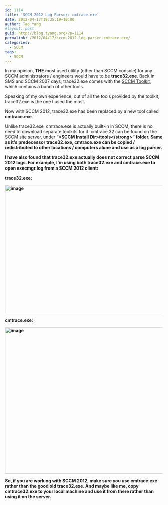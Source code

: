 ```yaml
---
id: 1114
title: 'SCCM 2012 Log Parser: cmtrace.exe'
date: 2012-04-17T19:35:19+10:00
author: Tao Yang
#layout: post
guid: http://blog.tyang.org/?p=1114
permalink: /2012/04/17/sccm-2012-log-parser-cmtrace-exe/
categories:
  - SCCM
tags:
  - SCCM
---
```

In my opinion, <strong>THE</strong> most used utility (other than SCCM console) for any SCCM administrators / engineers would have to be <strong>trace32.exe</strong>. Back in SMS and SCCM 2007 days, trace32.exe comes with the <a href="http://www.microsoft.com/download/en/details.aspx?id=9257">SCCM Toolkit</a>, which contains a bunch of other tools.

Speaking of my own experience, out of all the tools provided by the toolkit, trace32.exe is the one I used the most.

Now with SCCM 2012, trace32.exe has been replaced by a new tool called <strong>cmtrace.exe</strong>.

Unlike trace32.exe, cmtrace.exe is actually built-in in SCCM, there is no need to download separate toolkits for it. cmtrace.32 can be found on the SCCM site server, under “<strong>&lt;SCCM Install Dir&gt;\tools\</strong>” folder. Same as it’s predecessor trace32.exe, cmtrace.exe can be copied / redistributed to other locations / computers alone and use as a log parser.

I have also found that trace32.exe actually does not correct parse SCCM 2012 logs. For example, I’m using both trace32.exe and cmtrace.exe to open execmgr.log from a SCCM 2012 client:

<strong>trace32.exe:</strong>

<a href="http://blog.tyang.org/wp-content/uploads/2012/04/image8.png"><img style="background-image: none; padding-left: 0px; padding-right: 0px; display: inline; padding-top: 0px; border: 0px;" title="image" src="http://blog.tyang.org/wp-content/uploads/2012/04/image_thumb8.png" alt="image" width="580" height="410" border="0" /></a>

<strong>cmtrace.exe:</strong>

<a href="http://blog.tyang.org/wp-content/uploads/2012/04/image9.png"><img style="background-image: none; padding-left: 0px; padding-right: 0px; display: inline; padding-top: 0px; border: 0px;" title="image" src="http://blog.tyang.org/wp-content/uploads/2012/04/image_thumb9.png" alt="image" width="580" height="467" border="0" /></a>

So, if you are working with SCCM 2012, make sure you use cmtrace.exe rather than the good old trace32.exe. And maybe like me, copy cmtrace32.exe to your local machine and use it from there rather than using it on the server.